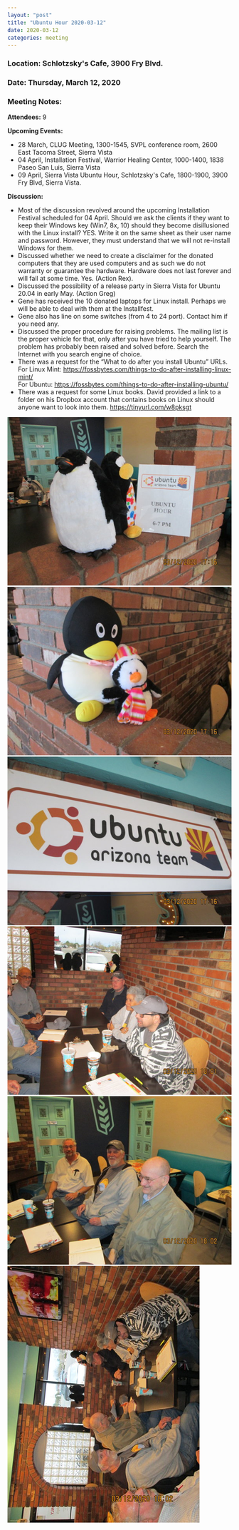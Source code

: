 ```yaml
---
layout: "post"
title: "Ubuntu Hour 2020-03-12"
date: 2020-03-12
categories: meeting
---
```


### Location: Schlotzsky's Cafe, 3900 Fry Blvd.

### Date: Thursday, March 12, 2020

### Meeting Notes:

**Attendees:** 9

**Upcoming Events:**

 * 28 March, CLUG Meeting, 1300-1545, SVPL conference room, 2600 East Tacoma Street, Sierra Vista
 * 04 April, Installation Festival, Warrior Healing Center, 1000-1400, 1838 Paseo San Luis, Sierra Vista
 * 09 April, Sierra Vista Ubuntu Hour, Schlotzsky's Cafe, 1800-1900, 3900 Fry Blvd, Sierra Vista.
 
**Discussion:**

 * Most of the discussion revolved around the upcoming Installation Festival scheduled for 04 April.  Should we ask the clients if they want to keep their Windows key (Win7, 8x, 10) should they become disillusioned with the Linux install?  YES.  Write it on the same sheet as their user name and password.  However, they must understand that we will not re-install Windows for them.
 * Discussed whether we need to create a disclaimer for the donated computers that they are used computers and as such we do not warranty or guarantee the hardware.  Hardware does not last forever and will fail at some time.  Yes.  (Action Rex).
 * Discussed the possibility of a release party in Sierra Vista for Ubuntu 20.04 in early May.  (Action Greg)
 * Gene has received the 10 donated laptops for Linux install.  Perhaps we will be able to deal with them at the Installfest.
 * Gene also has line on some switches (from 4 to 24 port).  Contact him if you need any.
 * Discussed the proper procedure for raising problems.  The mailing list is the proper vehicle for that, only after you have tried to help yourself.  The problem has probably been raised and solved before.  Search the Internet with you search engine of choice.
 * There was a request for the “What to do after you install Ubuntu” URLs.  
For Linux Mint: https://fossbytes.com/things-to-do-after-installing-linux-mint/   
For Ubuntu: https://fossbytes.com/things-to-do-after-installing-ubuntu/
 * There was a request for some Linux books.  David provided a link to a folder on his Dropbox account that contains books on Linux should anyone want to look into them. https://tinyurl.com/w8pksgt

![alt text](https://raw.githubusercontent.com/CochiseLinuxUsersGroup/CochiseLinuxUsersGroup.github.io/master/images/rsz_sv_ubuntuhour_2020-03-12_1.jpg)
![alt text](https://raw.githubusercontent.com/CochiseLinuxUsersGroup/CochiseLinuxUsersGroup.github.io/master/images/rsz_sv_ubuntuhour_2020-03-12_2.jpg)
![alt text](https://raw.githubusercontent.com/CochiseLinuxUsersGroup/CochiseLinuxUsersGroup.github.io/master/images/rsz_sv_ubuntuhour_2020-03-12_3.jpg)
![alt text](https://raw.githubusercontent.com/CochiseLinuxUsersGroup/CochiseLinuxUsersGroup.github.io/master/images/rsz_sv_ubuntuhour_2020-03-12_4.jpg)
![alt text](https://raw.githubusercontent.com/CochiseLinuxUsersGroup/CochiseLinuxUsersGroup.github.io/master/images/rsz_sv_ubuntuhour_2020-03-12_5.jpg)
![alt text](https://raw.githubusercontent.com/CochiseLinuxUsersGroup/CochiseLinuxUsersGroup.github.io/master/images/rsz_sv_ubuntuhour_2020-03-12_6.jpg)
